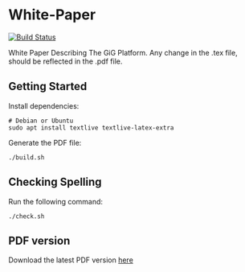 # White-Paper

[![Build Status](https://travis-ci.org/gig-economy-token/White-Paper.svg?branch=master)](https://travis-ci.org/gig-economy-token/White-Paper)

White Paper Describing The GiG Platform. Any change in the .tex file, should be
reflected in the .pdf file.

## Getting Started

Install dependencies:

```
# Debian or Ubuntu
sudo apt install textlive textlive-latex-extra
```

Generate the PDF file:

```
./build.sh
```

## Checking Spelling

Run the following command:

```
./check.sh
```

## PDF version

Download the latest PDF version [here](https://github.com/gig-economy-token/White-Paper/releases/latest/download/GiG.Whitepaper.pdf)

